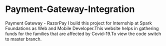 # Payment-Gateway-Integration

Payment Gateway - RazorPay
I build this project for Internship at Spark Foundations as Web and Mobile Developer.This website helps in gathering funds for the families that are affected by Covid-19.To view the code switch to master branch.
